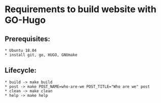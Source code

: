 Requirements to build website with GO-Hugo
======================

## Prerequisites:
    * Ubuntu 18.04
    * install git, go, HUGO, GNUmake

## Lifecycle:
    * build -> make build
    * post -> make POST_NAME=who-are-we POST_TITLE="Who are we" post
    * clean -> make clean
    * help -> make help

    
 